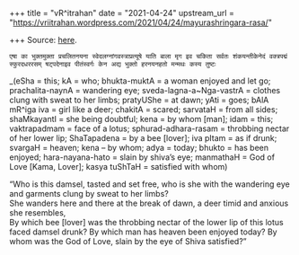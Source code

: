 +++
title = "vR^itrahan"
date = "2021-04-24"
upstream_url = "https://vriitrahan.wordpress.com/2021/04/24/mayurashringara-rasa/"

+++
Source: [here](https://vriitrahan.wordpress.com/2021/04/24/mayurashringara-rasa/).

`एषा का भुक्तमुक्ता प्रचलितनयना स्वेदलग्नांगवस्त्राप्रत्यूषे याति बाला मृग इव चकिता सर्वतः शंकयन्तीकेनेदं वक्त्रपद्मं स्फुरदधररसम् षट्पदेनाइव पीतंस्वर्गः केन अद्य भुक्तो हरनयनहतो मन्मथः कस्य तुष्टः`

_(eSha = this; kA = who; bhukta-muktA = a woman enjoyed and let go; prachalita-naynA = wandering eye; sveda-lagna-a\~Nga-vastrA = clothes clung with sweat to her limbs; pratyUShe = at dawn; yAti = goes; bAlA mR^iga iva = girl like a deer; chakitA = scared; sarvataH = from all sides; shaMkayantI = she being doubtful; kena = by whom \[man\]; idam = this; vaktrapadmam = face of a lotus; sphurad-adhara-rasam = throbbing nectar of her lower lip; ShaTapadena = by a bee \[lover\]; iva pItam = as if drunk; svargaH = heaven; kena – by whom; adya = today; bhukto = has been enjoyed; hara-nayana-hato = slain by shiva’s eye; manmathaH = God of Love \[Kama, Lover\]; kasya tuShTaH = satisfied with whom)  
  
“Who is this damsel, tasted and set free, who is she with the wandering
eye and garments clung by sweat to her limbs?  
She wanders here and there at the break of dawn, a deer timid and
anxious she resembles,  
By which bee \[lover\] was the throbbing nectar of the lower lip of this
lotus faced damsel drunk? By which man has heaven been enjoyed today? By
whom was the God of Love, slain by the eye of Shiva satisfied?”


